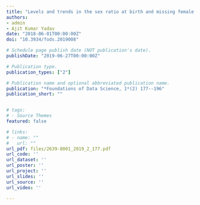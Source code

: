 ```yaml
---
title: "Levels and trends in the sex ratio at birth and missing female births for 29 states and union territories in India 1990–2016: A Bayesian modeling study"
authors:
- admin
- Ajit Kumar Yadav
date: "2018-06-01T00:00:00Z"
doi: "10.3934/fods.2019008"

# Schedule page publish date (NOT publication's date).
publishDate: "2019-06-27T00:00:00Z"

# Publication type.
publication_types: ["2"]

# Publication name and optional abbreviated publication name.
publication: "*Foundations of Data Science, 1*(2) 177--196"
publication_short: ""


# tags:
# - Source Themes
featured: false

# links:
# - name: ""
#   url: ""
url_pdf: files/2639-8001_2019_2_177.pdf
url_code: ''
url_dataset: ''
url_poster: ''
url_project: ''
url_slides: ''
url_source: ''
url_video: ''

---
```

